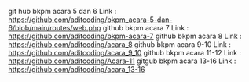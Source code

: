 git hub bkpm acara 5 dan 6 Link : https://github.com/aditcoding/bkpm_acara-5-dan-6/blob/main/routes/web.php
github bkpm acara 7 Link : https://github.com/aditcoding/bkpm-acara-7
github bkpm acara 8 Link : https://github.com/aditcoding/acara_8
github bkpm acara 9-10 Link : https://github.com/aditcoding/acara_9_10
github bkpm acara 11-12 Link : https://github.com/aditcoding/Acara-11
gitgub bkpm acara 13-16 Link : https://github.com/aditcoding/acara_13-16

